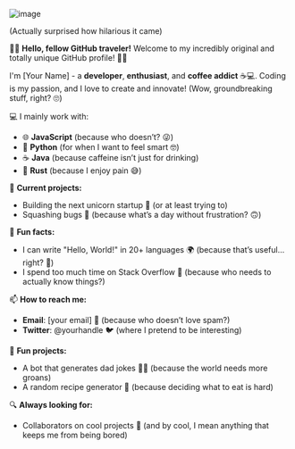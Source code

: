 ![image](https://github.com/user-attachments/assets/bd441fb8-443a-4176-a8fd-445772a609ca)

(Actually surprised how hilarious it came)

👋😅 **Hello, fellow GitHub traveler!** Welcome to my incredibly original and totally unique GitHub profile! 🎉✨

I'm [Your Name] - a **developer**, **enthusiast**, and **coffee addict** ☕️💻. Coding is my passion, and I love to create and innovate! (Wow, groundbreaking stuff, right? 🙄)

💻 I mainly work with:
- 🌐 **JavaScript** (because who doesn’t? 😜)
- 🐍 **Python** (for when I want to feel smart 🤓)
- ☕️ **Java** (because caffeine isn’t just for drinking)
- 🦀 **Rust** (because I enjoy pain 😅)

🔧 **Current projects:**
- Building the next unicorn startup 🦄 (or at least trying to)
- Squashing bugs 🐛 (because what’s a day without frustration? 🙃)

🧐 **Fun facts:**
- I can write "Hello, World!" in 20+ languages 🌍 (because that’s useful... right? 🤷)
- I spend too much time on Stack Overflow 🔄 (because who needs to actually know things?)

📫 **How to reach me:**
- **Email**: [your email] 📧 (because who doesn’t love spam?)
- **Twitter**: @yourhandle 🐦 (where I pretend to be interesting)

🤖 **Fun projects:**
- A bot that generates dad jokes 🤖🧀 (because the world needs more groans)
- A random recipe generator 🍲 (because deciding what to eat is hard)

🔍 **Always looking for:**
- Collaborators on cool projects 🌟 (and by cool, I mean anything that keeps me from being bored)

